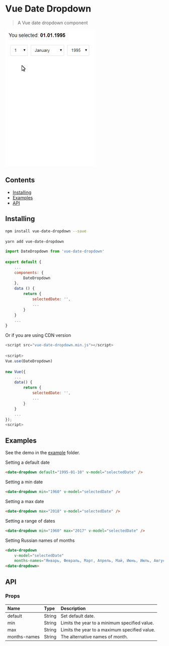 # Vue Date Dropdown

> A Vue date dropdown component

![Example](./assets/vue-date-dropdown.gif)

## Contents

 - [Installing](https://github.com/yangirov/vue-date-dropdown#installing)
 - [Examples](https://github.com/yangirov/vue-date-dropdown#examples)
 - [API](https://github.com/yangirov/vue-date-dropdown#api)

## Installing

```bash
npm install vue-date-dropdown --save

yarn add vue-date-dropdown
```

```js
import DateDropdown from 'vue-date-dropdown'

export default {
	...
	components: {
		DateDropdown
	},
	data () {
		return {
			selectedDate: '',
			...
		}
	}
	...
}
```
Or if you are using CDN version

```js
<script src="vue-date-dropdown.min.js"></script>

<script>
Vue.use(DateDropdown)

new Vue({
	...
	data() {
		return {
			selectedDate: '',
			...
		}
	}
	...
});
<script>
```

## Examples

See the demo in the [example](https://github.com/yangirov/vue-date-dropdown/tree/master/example) folder.

Setting a default date

```html
<date-dropdown default="1995-01-10" v-model="selectedDate" />
```

Setting a min date

```html
<date-dropdown min="1960" v-model="selectedDate" />
```

Setting a max date

```html
<date-dropdown max="2018" v-model="selectedDate" />
```

Setting a range of dates

```html
<date-dropdown min="1960" max="2017" v-model="selectedDate" />
```

Setting Russian names of months

```html
<date-dropdown
	v-model="selectedDate" 
	months-names="Январь, Февраль, Март, Апрель, Май, Июнь, Июль, Август, Сентябрь, Октябрь, Ноябрь, Декабрь">
<date-dropdown>
```

## API

### Props

| Name         | Type     | Description                                      |
| :------------| :------- | :------------------------------------------------|
| default      | String   | Set default date.                                |
| min          | String   | Limits the year to a minimum specified value.    |
| max          | String   | Limits the year to a maximum specified value.    |
| months-names | String   | The alternative names of month.                  |
